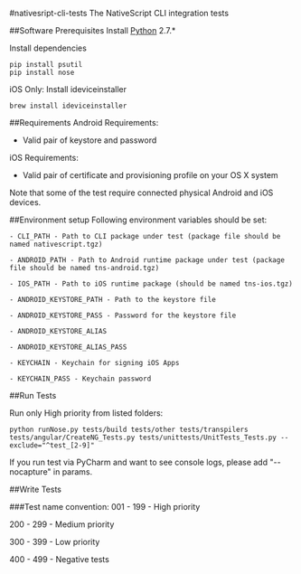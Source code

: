 #nativesript-cli-tests
The NativeScript CLI integration tests

##Software Prerequisites
Install [Python](https://www.python.org/downloads/) 2.7.*

Install dependencies
```
pip install psutil 
pip install nose 
```
iOS Only: Install ideviceinstaller
```
brew install ideviceinstaller
```

##Requirements
Android Requirements:
- Valid pair of keystore and password

iOS Requirements:
- Valid pair of certificate and provisioning profile on your OS X system

Note that some of the test require connected physical Android and iOS devices.

##Environment setup
Following environment variables should be set:

    - CLI_PATH - Path to CLI package under test (package file should be named nativescript.tgz)
    
    - ANDROID_PATH - Path to Android runtime package under test (package file should be named tns-android.tgz)   
    
    - IOS_PATH - Path to iOS runtime package (should be named tns-ios.tgz)
    
    - ANDROID_KEYSTORE_PATH - Path to the keystore file
    
    - ANDROID_KEYSTORE_PASS - Password for the keystore file
    
    - ANDROID_KEYSTORE_ALIAS
    
    - ANDROID_KEYSTORE_ALIAS_PASS
    
    - KEYCHAIN - Keychain for signing iOS Apps
    
    - KEYCHAIN_PASS - Keychain password

##Run Tests

Run only High priority from listed folders:
```Shell
python runNose.py tests/build tests/other tests/transpilers tests/angular/CreateNG_Tests.py tests/unittests/UnitTests_Tests.py --exclude="^test_[2-9]"
```

If you run test via PyCharm and want to see console logs, please add "--nocapture" in params.

##Write Tests

###Test name convention:
001 - 199 - High priority

200 - 299 - Medium priority

300 - 399 - Low priority

400 - 499 - Negative tests